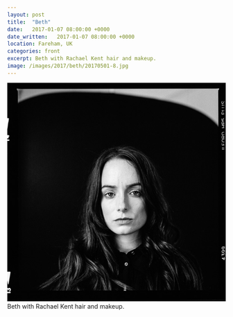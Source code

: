 ```yaml
---
layout: post
title:  "Beth"
date:   2017-01-07 08:00:00 +0000
date_written:   2017-01-07 08:00:00 +0000
location: Fareham, UK
categories: front
excerpt: Beth with Rachael Kent hair and makeup.
image: /images/2017/beth/20170501-8.jpg
---
```

<img src='/images/2017/beth/20170501-8.jpg'/>
Beth with Rachael Kent hair and makeup.
